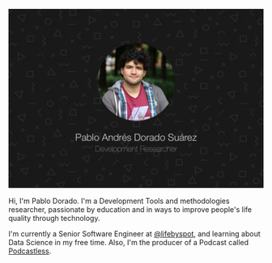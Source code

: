 [![Pablo Andrés Dorado Suárez](https://raw.githubusercontent.com/pandres95/pandres95/master/background.png)](https://pablodorado.com)

Hi, I'm Pablo Dorado. I'm a Development Tools and methodologies researcher, passionate by education and in ways to improve people's life quality through technology.

I'm currently a Senior Software Engineer at [@lifebyspot](https://github.com/lifebyspot), and learning about Data Science in my free time. Also, I'm the producer of a Podcast called [Podcastless](https://podcastless.com).

<!--
**pandres95/pandres95** is a ✨ _special_ ✨ repository because its `README.md` (this file) appears on your GitHub profile.

Here are some ideas to get you started:

- 🌱 I’m currently learning ...
- 👯 I’m looking to collaborate on ...
- 🤔 I’m looking for help with ...
- 💬 Ask me about ...
- 📫 How to reach me: ...
- 😄 Pronouns: ...
- ⚡ Fun fact: ...
-->
